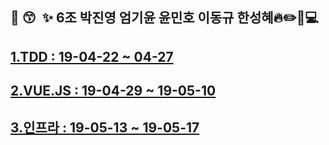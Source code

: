 

## :star2:  :kissing_smiling_eyes: ​ :sparkles: ​6조 박진영 엄기윤 윤민호 이동규 한성혜:fire::pencil2::book::computer:
## [1.TDD : 19-04-22 ~ 04-27](https://github.com/src8655/cafe24_6/tree/master/1.TDD)
## [2.VUE.JS : 19-04-29 ~ 19-05-10](https://github.com/src8655/cafe24_6/tree/master/2.VUE.JS) 
## [3.인프라 : 19-05-13 ~ 19-05-17](https://github.com/src8655/cafe24_6/tree/master/3.인프라) 
